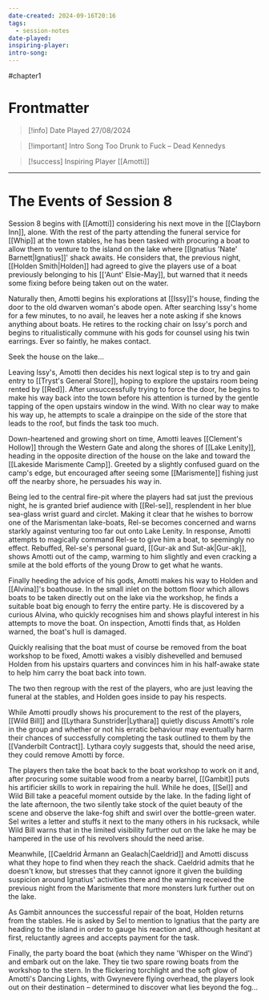 ```yaml
---
date-created: 2024-09-16T20:16
tags:
  - session-notes
date-played: 
inspiring-player: 
intro-song:
---
```

#chapter1 
# Frontmatter

> [!info] Date Played
> 27/08/2024

> [!important] Intro Song
> Too Drunk to Fuck – Dead Kennedys

> [!success] Inspiring Player
> [[Amotti]]

---
# The Events of Session 8

Session 8 begins with [[Amotti]] considering his next move in the [[Clayborn Inn]], alone. With the rest of the party attending the funeral service for [[Whip]] at the town stables, he has been tasked with procuring a boat to allow them to venture to the island on the lake where [[Ignatius 'Nate' Barnett|Ignatius]]' shack awaits. He considers that, the previous night, [[Holden Smith|Holden]] had agreed to give the players use of a boat previously belonging to his [['Aunt' Elsie-May]], but warned that it needs some fixing before being taken out on the water.

Naturally then, Amotti begins his explorations at [[Issy]]'s house, finding the door to the old dwarven woman's abode open. After searching Issy's home for a few minutes, to no avail, he leaves her a note asking if she knows anything about boats. He retires to the rocking chair on Issy's porch and begins to ritualistically commune with his gods for counsel using his twin earrings. Ever so faintly, he makes contact.

Seek the house on the lake...

Leaving Issy's, Amotti then decides his next logical step is to try and gain entry to [[Tryst's General Store]], hoping to explore the upstairs room being rented by [[Red]]. After unsuccessfully trying to force the door, he begins to make his way back into the town before his attention is turned by the gentle tapping of the open upstairs window in the wind. With no clear way to make his way up, he attempts to scale a drainpipe on the side of the store that leads to the roof, but finds the task too much.

Down-heartened and growing short on time, Amotti leaves [[Clement's Hollow]] through the Western Gate and along the shores of [[Lake Lenity]], heading in the opposite direction of the house on the lake and toward the [[Lakeside Marismente Camp]]. Greeted by a slightly confused guard on the camp's edge, but encouraged after seeing some [[Marismente]] fishing just off the nearby shore, he persuades his way in.

Being led to the central fire-pit where the players had sat just the previous night, he is granted brief audience with [[Rel-se]], resplendent in her blue sea-glass wrist guard and circlet. Making it clear that he wishes to borrow one of the Marismentan lake-boats, Rel-se becomes concerned and warns starkly against venturing too far out onto Lake Lenity. In response, Amotti attempts to magically command Rel-se to give him a boat, to seemingly no effect. Rebuffed, Rel-se's personal guard, [[Gur-ak and Sut-ak|Gur-ak]], shows Amotti out of the camp, warming to him slightly and even cracking a smile at the bold efforts of the young Drow to get what he wants.

Finally heeding the advice of his gods, Amotti makes his way to Holden and [[Alvina]]'s boathouse. In the small inlet on the bottom floor which allows boats to be taken directly out on the lake via the workshop, he finds a suitable boat big enough to ferry the entire party. He is discovered by a curious Alvina, who quickly recognises him and shows playful interest in his attempts to move the boat. On inspection, Amotti finds that, as Holden warned, the boat's hull is damaged.

Quickly realising that the boat must of course be removed from the boat workshop to be fixed, Amotti wakes a visibly dishevelled and bemused Holden from his upstairs quarters and convinces him in his half-awake state to help him carry the boat back into town.

The two then regroup with the rest of the players, who are just leaving the funeral at the stables, and Holden goes inside to pay his respects.

While Amotti proudly shows his procurement to the rest of the players, [[Wild Bill]] and [[Lythara Sunstrider|Lythara]] quietly discuss Amotti's role in the group and whether or not his erratic behaviour may eventually harm their chances of successfully completing the task outlined to them by the [[Vanderbilt Contract]]. Lythara coyly suggests that, should the need arise, they could remove Amotti by force.

The players then take the boat back to the boat workshop to work on it and, after procuring some suitable wood from a nearby barrel, [[Gambit]] puts his artificier skills to work in repairing the hull. While he does, [[Sel]] and Wild Bill take a peaceful moment outside by the lake. In the fading light of the late afternoon, the two silently take stock of the quiet beauty of the scene and observe the lake-fog shift and swirl over the bottle-green water. Sel writes a letter and stuffs it next to the many others in his rucksack, while Wild Bill warns that in the limited visibility further out on the lake he may be hampered in the use of his revolvers should the need arise.

Meanwhile, [[Caeldrid Àrmann an Gealach|Caeldrid]] and Amotti discuss what they hope to find when they reach the shack. Caeldrid admits that he doesn't know, but stresses that they cannot ignore it given the building suspicion around Ignatius' activities there and the warning received the previous night from the Marismente that more monsters lurk further out on the lake.

As Gambit announces the successful repair of the boat, Holden returns from the stables. He is asked by Sel to mention to Ignatius that the party are heading to the island in order to gauge his reaction and, although hesitant at first, reluctantly agrees and accepts payment for the task.

Finally, the party board the boat (which they name 'Whisper on the Wind') and embark out on the lake. They tie two spare rowing boats from the workshop to the stern. In the flickering torchlight and the soft glow of Amotti's Dancing Lights, with Gwynevere flying overhead, the players look out on their destination – determined to discover what lies beyond the fog...